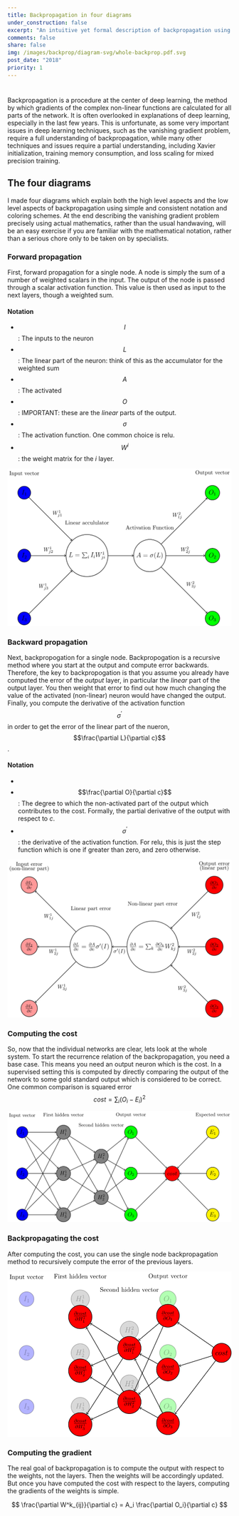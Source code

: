 ```yaml
---
title: Backpropagation in four diagrams
under_construction: false
excerpt: "An intuitive yet formal description of backpropagation using diagrams."
comments: false
share: false
img: /images/backprop/diagram-svg/whole-backprop.pdf.svg
post_date: "2018"
priority: 1
---
```

#

Backpropagation is a procedure at the center of deep learning, the method by which gradients of the complex non-linear functions are calculated for all parts of the network. It is often overlooked in explanations of deep learning, especially in the last few years. This is unfortunate, as some very important issues in deep learning techniques, such as the vanishing gradient problem, require a full understanding of backpropagation, while many other techniques and issues require a partial understanding, including Xavier initialization, training memory consumption, and loss scaling for mixed precision training.


## The four diagrams

I made four diagrams which explain both the high level aspects and the low level aspects of backpropagation using simple and consistent notation and coloring schemes. At the end describing the vanishing gradient problem precisely using actual mathematics, rather than the usual handwaving, will be an easy exercise if you are familiar with the mathematical notation, rather than a serious chore only to be taken on by specialists.


### Forward propagation

First, forward propagation for a single node. A node is simply the sum of a number of weighted scalars in the input. The output of the node is passed through a scalar activation function. This value is then used as input to the next layers, though a weighted sum.

#### Notation

* $$I$$: The inputs to the neuron
* $$L$$: The linear part of the neuron: think of this as the accumulator for the weighted sum
* $$A$$: The activated
* $$O$$: IMPORTANT: these are the *linear* parts of the output.
* $$\sigma$$: The activation function. One common choice is relu.
* $$W^i$$: the weight matrix for the *i* layer.

![img](/images/backprop/diagram-svg/diagram.pdf.svg)

### Backward propagation

Next, backpropogation for a single node. Backpropogation is a recursive method where you start at the output and compute error backwards. Therefore, the key to backpropogation is that you assume you already have computed the error of the *output* layer, in particular the *linear* part of the output layer. You then weight that error to find out how much changing the value of the activated (non-linear) neuron would have changed the output. Finally, you compute the derivative of the activation function $$\sigma^\prime$$  in order to get the error of the linear part of the nueron, $$\frac{\partial L}{\partial c}$$.

#### Notation

*
* $$\frac{\partial O}{\partial c}$$: The degree to which the non-activated part of the output which contributes to the cost. Formally, the partial derivative of the output with respect to *c*.
* $$\sigma^\prime$$: the derivative of the activation function. For relu, this is just the step function which is one if greater than zero, and zero otherwise.

![img](/images/backprop/diagram-svg/diagram3.pdf.svg)

### Computing the cost

So, now that the individual networks are clear, lets look at the whole system. To start the recurrence relation of the backpropagation, you need a base case. This means you need an output neuron which is the cost. In a supervised setting this is computed by directly comparing the output of the network to some gold standard output which is considered to be correct. One common comparison is squared error $$cost = \sum_i (O_i - E_i)^2$$

![img](/images/backprop/diagram-svg/whole-backprop.pdf.svg)

### Backpropagating the cost

After computing the cost, you can use the single node backpropagation method to recursively compute the error of the previous layers.

![img](/images/backprop/diagram-svg/act-whole-backprop.pdf.svg)

### Computing the gradient

The real goal of backpropagation is to compute the output with respect to the weights, not the layers. Then the weights will be accordingly updated. But once you have computed the cost with respect to the layers, computing the gradients of the weights is simple.

$$ \frac{\partial W^k_{ij}}{\partial c} = A_i \frac{\partial O_i}{\partial c}  $$
